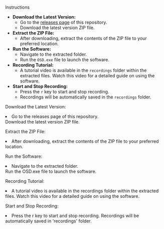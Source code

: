 Instructions
    <ul>
        <li>
            <strong>Download the Latest Version:</strong>
            <ul>
                <li>Go to the <a href="./releases">releases page</a> of this repository.</li>
                <li>Download the latest version ZIP file.</li>
            </ul>
        </li>
        <li>
            <strong>Extract the ZIP File:</strong>
            <ul>
                <li>After downloading, extract the contents of the ZIP file to your preferred location.</li>
            </ul>
        </li>
        <li>
            <strong>Run the Software:</strong>
            <ul>
                <li>Navigate to the extracted folder.</li>
                <li>Run the <code>OSD.exe</code> file to launch the software.</li>
            </ul>
        </li>
        <li>
            <strong>Recording Tutorial:</strong>
            <ul>
                <li>A tutorial video is available in the <code>recordings</code> folder within the extracted files. Watch this video for a detailed guide on using the software.</li>
            </ul>
        </li>
        <li>
            <strong>Start and Stop Recording:</strong>
            <ul>
                <li>Press the <code>r</code> key to start and stop recording.</li>
                <li>Recordings will be automatically saved in the <code>recordings</code> folder.</li>
            </ul>
        </li>
    </ul>
    
Download the Latest Version:
    <li>
    Go to the releases page of this repository.
<br>
    Download the latest version ZIP file.
    </li>

Extract the ZIP File:
<li>
    After downloading, extract the contents of the ZIP file to your preferred location.
</li>

Run the Software:
<li>
    Navigate to the extracted folder.
<br>
    Run the OSD.exe file to launch the software.
</li>

Recording Tutorial:
<br>
<li>
    A tutorial video is available in the recordings folder within the extracted files. Watch this video for a detailed guide on using the software.
</li>

Start and Stop Recording:
<br>
<li>
    Press the r key to start and stop recording.
    Recordings will be automatically saved in 'recordings' folder.
</li>
